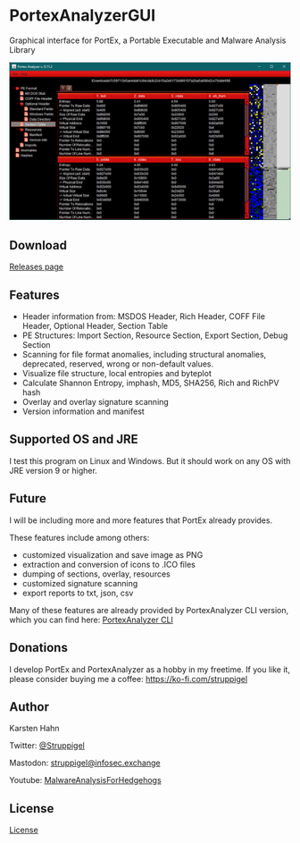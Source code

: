# PortexAnalyzerGUI

Graphical interface for PortEx, a Portable Executable and Malware Analysis Library

![visualizer example](https://github.com/struppigel/PortexAnalyzerGUI/raw/main/resources/screenshot.png)

## Download

[Releases page](https://github.com/struppigel/PortexAnalyzerGUI/releases)

## Features

* Header information from: MSDOS Header, Rich Header, COFF File Header, Optional Header, Section Table
* PE Structures: Import Section, Resource Section, Export Section, Debug Section
* Scanning for file format anomalies, including structural anomalies, deprecated, reserved, wrong or non-default values.
* Visualize file structure, local entropies and byteplot
* Calculate Shannon Entropy, imphash, MD5, SHA256, Rich and RichPV hash
* Overlay and overlay signature scanning
* Version information and manifest

## Supported OS and JRE

I test this program on Linux and Windows. But it should work on any OS with JRE version 9 or higher.

## Future

I will be including more and more features that PortEx already provides.

These features include among others:

* customized visualization and save image as PNG
* extraction and conversion of icons to .ICO files
* dumping of sections, overlay, resources
* customized signature scanning
* export reports to txt, json, csv

Many of these features are already provided by PortexAnalyzer CLI version, which you can find here: [PortexAnalyzer CLI](https://github.com/struppigel/PortEx/tree/master/progs)

## Donations

I develop PortEx and PortexAnalyzer as a hobby in my freetime. If you like it, please consider buying me a coffee: https://ko-fi.com/struppigel

## Author

Karsten Hahn 

Twitter: [@Struppigel](https://twitter.com/struppigel)

Mastodon: [struppigel@infosec.exchange](https://infosec.exchange/@struppigel)

Youtube: [MalwareAnalysisForHedgehogs](https://www.youtube.com/c/MalwareAnalysisForHedgehogs)

## License

[License](https://github.com/struppigel/PortexAnalyzerGUI/blob/main/LICENSE)
